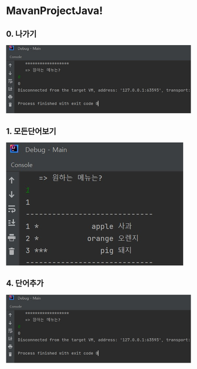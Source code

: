 # MavanProjectJava!

## 0. 나가기
![alt text](https://github.com/Kanghoon1204/MavanProjectJava/blob/master/ScreenShot/0.%20%EB%82%98%EA%B0%80%EA%B8%B0.jpg)

## 1. 모든단어보기
![alt text](https://github.com/Kanghoon1204/MavanProjectJava/blob/master/ScreenShot/1.%20%EB%AA%A8%EB%93%A0%EB%8B%A8%EC%96%B4%20%EB%B3%B4%EA%B8%B0.jpg)

## 4. 단어추가
![alt text](https://github.com/Kanghoon1204/MavanProjectJava/blob/master/ScreenShot/0.%20%EB%82%98%EA%B0%80%EA%B8%B0.jpg)

